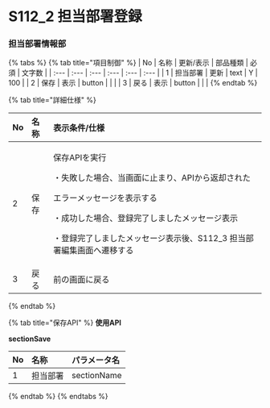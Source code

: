 # S112\_2 担当部署登録

### 担当部署情報部

{% tabs %}
{% tab title="項目制御" %}
| No | 名称 | 更新/表示 | 部品種類 | 必須 | 文字数 |
| :--- | :--- | :--- | :--- | :--- | :--- |
| 1 | 担当部署 | 更新 | text | Y | 100 |
| 2 | 保存 | 表示 | button |  |  |
| 3 | 戻る | 表示 | button |  |  |
{% endtab %}

{% tab title="詳細仕様" %}
<table>
  <thead>
    <tr>
      <th style="text-align:left">No</th>
      <th style="text-align:left">名称</th>
      <th style="text-align:left">表示条件/仕様</th>
    </tr>
  </thead>
  <tbody>
    <tr>
      <td style="text-align:left">2</td>
      <td style="text-align:left">保存</td>
      <td style="text-align:left">
        <p>保存APIを実行</p>
        <p>・失敗した場合、当画面に止まり、APIから返却された</p>
        <p>エラーメッセージを表示する</p>
        <p>・成功した場合、登録完了しましたメッセージ表示</p>
        <p>・登録完了しましたメッセージ表示後、S112_3 担当部署編集画面へ遷移する</p>
      </td>
    </tr>
    <tr>
      <td style="text-align:left">3</td>
      <td style="text-align:left">戻る</td>
      <td style="text-align:left">前の画面に戻る</td>
    </tr>
  </tbody>
</table>
{% endtab %}

{% tab title="保存API" %}
**使用API**

**sectionSave**

| **No** | 名称 | パラメータ名 |
| :--- | :--- | :--- |
| 1 | 担当部署 | sectionName |
{% endtab %}
{% endtabs %}

